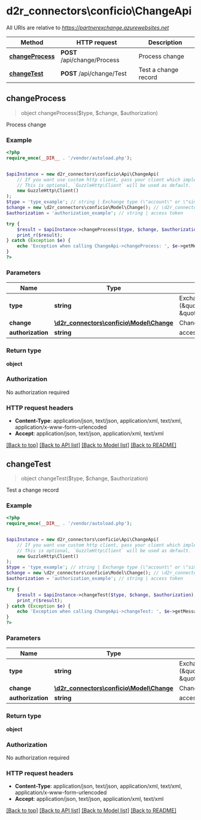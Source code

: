 # d2r_connectors\conficio\ChangeApi

All URIs are relative to *https://partnerexchange.azurewebsites.net*

Method | HTTP request | Description
------------- | ------------- | -------------
[**changeProcess**](ChangeApi.md#changeProcess) | **POST** /api/change/Process | Process change
[**changeTest**](ChangeApi.md#changeTest) | **POST** /api/change/Test | Test a change record



## changeProcess

> object changeProcess($type, $change, $authorization)

Process change

### Example

```php
<?php
require_once(__DIR__ . '/vendor/autoload.php');


$apiInstance = new d2r_connectors\conficio\Api\ChangeApi(
    // If you want use custom http client, pass your client which implements `GuzzleHttp\ClientInterface`.
    // This is optional, `GuzzleHttp\Client` will be used as default.
    new GuzzleHttp\Client()
);
$type = 'type_example'; // string | Exchange type (\"account\" or \"simpleaccount\")
$change = new \d2r_connectors\conficio\Model\Change(); // \d2r_connectors\conficio\Model\Change | Change record
$authorization = 'authorization_example'; // string | access token

try {
    $result = $apiInstance->changeProcess($type, $change, $authorization);
    print_r($result);
} catch (Exception $e) {
    echo 'Exception when calling ChangeApi->changeProcess: ', $e->getMessage(), PHP_EOL;
}
?>
```

### Parameters


Name | Type | Description  | Notes
------------- | ------------- | ------------- | -------------
 **type** | **string**| Exchange type (\&quot;account\&quot; or \&quot;simpleaccount\&quot;) |
 **change** | [**\d2r_connectors\conficio\Model\Change**](../Model/Change.md)| Change record |
 **authorization** | **string**| access token | [optional]

### Return type

**object**

### Authorization

No authorization required

### HTTP request headers

- **Content-Type**: application/json, text/json, application/xml, text/xml, application/x-www-form-urlencoded
- **Accept**: application/json, text/json, application/xml, text/xml

[[Back to top]](#) [[Back to API list]](../../README.md#documentation-for-api-endpoints)
[[Back to Model list]](../../README.md#documentation-for-models)
[[Back to README]](../../README.md)


## changeTest

> object changeTest($type, $change, $authorization)

Test a change record

### Example

```php
<?php
require_once(__DIR__ . '/vendor/autoload.php');


$apiInstance = new d2r_connectors\conficio\Api\ChangeApi(
    // If you want use custom http client, pass your client which implements `GuzzleHttp\ClientInterface`.
    // This is optional, `GuzzleHttp\Client` will be used as default.
    new GuzzleHttp\Client()
);
$type = 'type_example'; // string | Exchange type (\"account\" or \"simpleaccount\")
$change = new \d2r_connectors\conficio\Model\Change(); // \d2r_connectors\conficio\Model\Change | Change record
$authorization = 'authorization_example'; // string | access token

try {
    $result = $apiInstance->changeTest($type, $change, $authorization);
    print_r($result);
} catch (Exception $e) {
    echo 'Exception when calling ChangeApi->changeTest: ', $e->getMessage(), PHP_EOL;
}
?>
```

### Parameters


Name | Type | Description  | Notes
------------- | ------------- | ------------- | -------------
 **type** | **string**| Exchange type (\&quot;account\&quot; or \&quot;simpleaccount\&quot;) |
 **change** | [**\d2r_connectors\conficio\Model\Change**](../Model/Change.md)| Change record |
 **authorization** | **string**| access token | [optional]

### Return type

**object**

### Authorization

No authorization required

### HTTP request headers

- **Content-Type**: application/json, text/json, application/xml, text/xml, application/x-www-form-urlencoded
- **Accept**: application/json, text/json, application/xml, text/xml

[[Back to top]](#) [[Back to API list]](../../README.md#documentation-for-api-endpoints)
[[Back to Model list]](../../README.md#documentation-for-models)
[[Back to README]](../../README.md)


